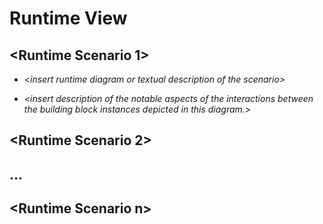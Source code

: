 # Runtime View

## &lt;Runtime Scenario 1&gt;

-   *&lt;insert runtime diagram or textual description of the scenario&gt;*

-   *&lt;insert description of the notable aspects of the interactions
    between the building block instances depicted in this diagram.&gt;*

## &lt;Runtime Scenario 2&gt;

## …

## &lt;Runtime Scenario n&gt;

